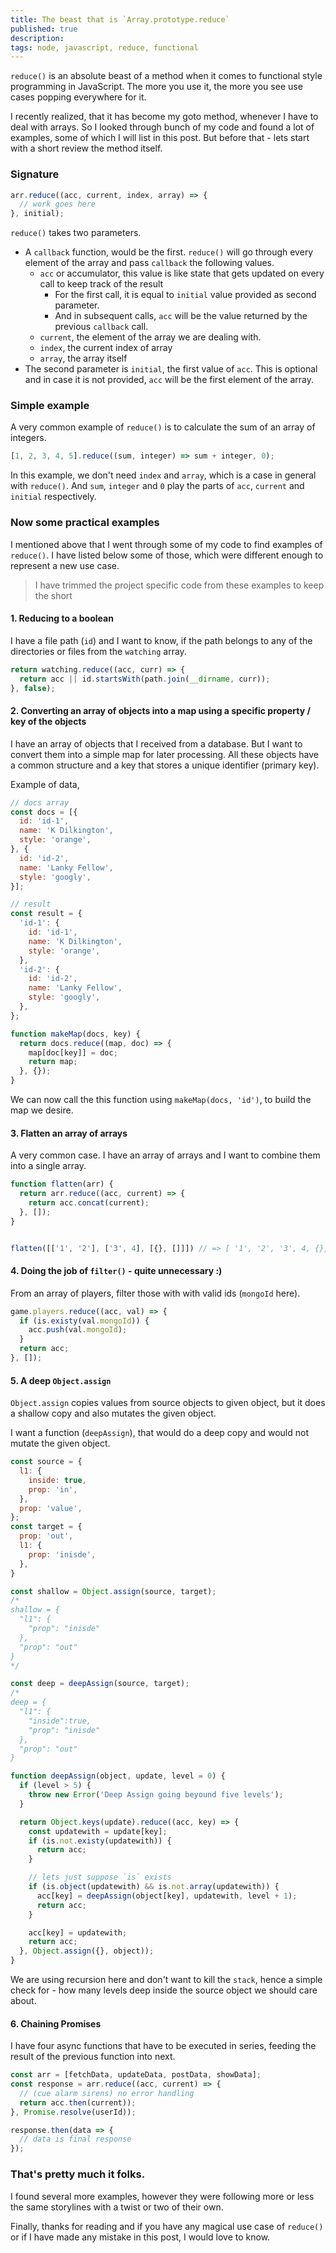 ```yaml
---
title: The beast that is `Array.prototype.reduce`
published: true
description: 
tags: node, javascript, reduce, functional
---
```


`reduce()` is an absolute beast of a method when it comes to functional style programming in JavaScript. The more you use it, the more you see use cases popping everywhere for it.

I recently realized, that it has become my goto method, whenever I have to deal with arrays. So I looked through bunch of my code and found a lot of examples, some of which I will list in this post. But before that - lets start with a short review the method itself.


### Signature

```js
arr.reduce((acc, current, index, array) => {
  // work goes here
}, initial);
```

`reduce()` takes two parameters.
- A `callback` function, would be the first. `reduce()` will go through every element of the array and pass `callback` the following values.
  - `acc` or accumulator, this value is like state that gets updated on every call to keep track of the result
    - For the first call, it is equal to `initial` value provided as second parameter.
    - And in subsequent calls, `acc` will be the value returned by the previous `callback` call.
  - `current`, the element of the array we are dealing with.
  - `index`, the current index of array
  - `array`, the array itself
- The second parameter is `initial`, the first value of `acc`. This is optional and in case it is not provided, `acc` will be the first element of the array.


### Simple example

A very common example of `reduce()` is to calculate the sum of an array of integers.

```js
[1, 2, 3, 4, 5].reduce((sum, integer) => sum + integer, 0);
```

In this example, we don't need `index` and `array`, which is a case in general with `reduce()`. And `sum`, `integer` and `0` play the parts of `acc`, `current` and `initial` respectively.


### Now some practical examples

I mentioned above that I went through some of my code to find examples of `reduce()`. I have listed below some of those, which were different enough to represent a new use case.

> I have trimmed the project specific code from these examples to keep the short

#### 1. Reducing to a boolean

I have a file path (`id`) and I want to know, if the path belongs to any of the directories or files from the `watching` array.

```js
return watching.reduce((acc, curr) => {
  return acc || id.startsWith(path.join(__dirname, curr));
}, false);
```


#### 2. Converting an array of objects into a map using a specific property / key of the objects

I have an array of objects that I received from a database. But I want to convert them into a simple map for later processing. All these objects have a common structure and a key that stores a unique identifier (primary key).


Example of data,
```js
// docs array
const docs = [{
  id: 'id-1',
  name: 'K Dilkington',
  style: 'orange',
}, {
  id: 'id-2',
  name: 'Lanky Fellow',
  style: 'googly',
}];

// result
const result = {
  'id-1': {
    id: 'id-1',
    name: 'K Dilkington',
    style: 'orange',
  },
  'id-2': {
    id: 'id-2',
    name: 'Lanky Fellow',
    style: 'googly',
  },
};
```

```js
function makeMap(docs, key) {
  return docs.reduce((map, doc) => {
    map[doc[key]] = doc;
    return map;
  }, {});
}
```

We can now call the this function using `makeMap(docs, 'id')`, to build the map we desire.


#### 3. Flatten an array of arrays

A very common case. I have an array of arrays and I want to combine them into a single array.

```js
function flatten(arr) {
  return arr.reduce((acc, current) => {
    return acc.concat(current);
  }, []);
}


flatten([['1', '2'], ['3', 4], [{}, []]]) // => [ '1', '2', '3', 4, {}, [] ]
```

#### 4. Doing the job of `filter()` - quite unnecessary :)

From an array of players, filter those with with valid ids (`mongoId` here).

```js
game.players.reduce((acc, val) => {
  if (is.existy(val.mongoId)) {
    acc.push(val.mongoId);
  }
  return acc;
}, []);
```


#### 5. A deep `Object.assign`

`Object.assign` copies values from source objects to given object, but it does a shallow copy and also mutates the given object.

I want a function (`deepAssign`), that would do a deep copy and would not mutate the given object.

```js
const source = {
  l1: {
    inside: true,
    prop: 'in',
  },
  prop: 'value',
};
const target = {
  prop: 'out',
  l1: {
    prop: 'inisde',
  },
}

const shallow = Object.assign(source, target);
/*
shallow = {
  "l1": {
    "prop": "inisde"
  },
  "prop": "out"
}
*/

const deep = deepAssign(source, target);
/*
deep = {
  "l1": {
    "inside":true,
    "prop": "inisde"
  },
  "prop": "out"
}
```

```js
function deepAssign(object, update, level = 0) {
  if (level > 5) {
    throw new Error('Deep Assign going beyound five levels');
  }

  return Object.keys(update).reduce((acc, key) => {
    const updatewith = update[key];
    if (is.not.existy(updatewith)) {
      return acc;
    }

    // lets just suppose `is` exists
    if (is.object(updatewith) && is.not.array(updatewith)) {
      acc[key] = deepAssign(object[key], updatewith, level + 1);
      return acc;
    }

    acc[key] = updatewith;
    return acc;
  }, Object.assign({}, object));
}
```

We are using recursion here and don't want to kill the `stack`, hence a simple check for - how many levels deep inside the source object we should care about.


#### 6. Chaining Promises

I have four async functions that have to be executed in series, feeding the result of the previous function into next.

```js
const arr = [fetchData, updateData, postData, showData];
const response = arr.reduce((acc, current) => {
  // (cue alarm sirens) no error handling
  return acc.then(current));
}, Promise.resolve(userId));

response.then(data => {
  // data is final response
});
```


### That's pretty much it folks. 

I found several more examples, however they were following more or less the same storylines with a twist or two of their own.

Finally, thanks for reading and if you have any magical use case of `reduce()` or if I have made any mistake in this post, I would love to know.
